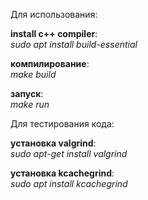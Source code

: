 Для использования:

**install c++ compiler**:  
_sudo apt install build-essential_

**компилирование**:  
_make build_

**запуск**:  
_make run_

Для тестирования кода:

**установка valgrind**:  
_sudo apt-get install valgrind_

**установка kcachegrind**:  
_sudo apt install kcachegrind_
